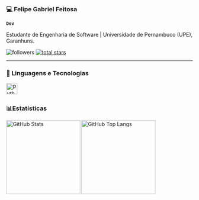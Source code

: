 ### 💻 Felipe Gabriel Feitosa

**`Dev`**

Estudante de Engenharia de Software | Universidade de Pernambuco (UPE), Garanhuns.

  <p align="left">
         <img alt="followers"
           title="Follow me on Github"
           src="https://custom-icon-badges.demolab.com/github/followers/felipefeiitosa?color=236ad3&labelColor=1155ba&style=for-the-badge&logo=person-add&label=Seguidores&logoColor=white"/></a>
      <a href="https://github.com/felipefeiitosa?tab=repositories&sort=stargazers">
         <img 
           alt="total stars"
           title="Total stars on GitHub"
           src="https://custom-icon-badges.demolab.com/github/stars/felipefeiitosa?color=55960c&style=for-the-badge&labelColor=488207&logo=star&label=Estrelas"/></a>
   </p>

---

### 🤖 Linguagens e Tecnologias

<img 
align="left" 
alt="Python" 
width="30px"
style="padding-right:10px;"
src="https://cdn.jsdelivr.net/gh/devicons/devicon/icons/python/python-plain.svg" />

<br/>
<br/>

### 📊Estatísticas

<p>
  <img align="left"
    alt="GitHub Stats"
    height="200"
    src="https://github-readme-stats.vercel.app/api?username=felipefeitosa&show_icons=true&theme=radical"
  />
    
  <img 
    align="left"
    alt="GitHub Top Langs" 
    height="200"
    src="https://github-readme-stats.vercel.app/api/top-langs/?username=felipefeitosa&theme=radical&layout=compact"
  />
</p>
